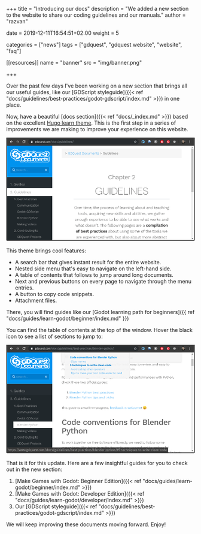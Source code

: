 +++
title = "Introducing our docs"
description = "We added a new section to the website to share our coding guidelines and our manuals."
author = "razvan"

date = 2019-12-11T16:54:51+02:00
weight = 5

categories = ["news"]
tags = ["gdquest", "gdquest website", "website", "faq"]

[[resources]]
name = "banner"
src = "img/banner.png"

+++

<!-- If this file goes under contents/docs be sure to start chapters with ##, not # -->

Over the past few days I've been working on a new section that brings all our useful guides, like our [GDScript styleguide]({{< ref "docs/guidelines/best-practices/godot-gdscript/index.md" >}}) in one place.

Now, have a beautiful [docs section]({{< ref "docs/_index.md" >}}) based on the excellent [Hugo learn theme](//learn.netlify.com). This is the first step in a series of improvements we are making to improve your experience on this website.

![GDQuest Docs Section](./img/beautyshot.png)

This theme brings cool features:

- A search bar that gives instant result for the entire website.
- Nested side menu that's easy to navigate on the left-hand side.
- A table of contents that follows to jump around long documents.
- Next and previous buttons on every page to navigate through the menu entries.
- A button to copy code snippets.
- Attachment files.

There, you will find guides like our [Godot learning path for beginners]({{ ref "docs/guides/learn-godot/beginner/index.md" }})

You can find the table of contents at the top of the window. Hover the black icon to see a list of sections to jump to:

![Documents Pages ToC](./img/toc.png)

That is it for this update. Here are a few insightful guides for you to check out in the new section:

1. [Make Games with Godot: Beginner Edition]({{< ref "docs/guides/learn-godot/beginner/index.md" >}})
1. [Make Games with Godot: Developer Edition]({{< ref "docs/guides/learn-godot/developer/index.md" >}})
1. Our [GDScript styleguide]({{< ref "docs/guidelines/best-practices/godot-gdscript/index.md" >}})

We will keep improving these documents moving forward. Enjoy!


